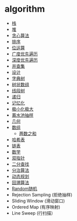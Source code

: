 # algorithm

- [栈](./栈/README.md)
- [堆](./堆/README.md)
- [贪心算法](./贪心算法/README.md)
- [排序](./排序/README.md)
- [位运算](./位运算/README.md)
- [广度优先遍历](./广度优先遍历/README.md)
- [深度优先遍历](./深度优先遍历/README.md)
- [并查集](./并查集/README.md)
- [设计](./设计/README.md)
- [字典树](./字典树/README.md)
- [树状数组](./树状数组/README.md)
- [线段树](./线段树/README.md)
- [递归](./递归/README.md)
- [记忆化](./记忆化/README.md)
- [极小化极大](./极小化极大/README.md)
- [蓄水池抽样](./蓄水池抽样/README.md)
- [几何](./几何/README.md)
- [数组](./数组/README.md)
  - [两数之和](./数组/两数之和/两数量之和.md)
- [哈希表](./哈希表/README.md)
- [链表](./链表/README.md)
- [数学](./数学/README.md)
- [双指针](./双指针/README.md)
- [二分查找](./二分查找/README.md)
- [分治算法](./分治算法/README.md)
- [动态规划](./动态规划/README.md)
- [回溯算法](./回溯算法/README.md)
- [Random随机](./Random随机/README.md)
- Rejection Sampling (拒绝抽样)
-  Sliding Window (滑动窗口)
- Ordered Map (有序映射)
- Line Sweep (行扫描） 

